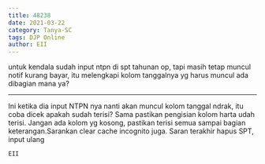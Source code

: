```yaml
---
title: 48238
date: 2021-03-22
category: Tanya-SC
tags: DJP Online
author: EII
---
```


untuk kendala sudah input ntpn di spt tahunan op, tapi masih tetap muncul notif kurang bayar, itu melengkapi kolom tanggalnya yg harus muncul ada dibagian mana ya?

---

Ini ketika dia input NTPN nya nanti akan muncul kolom tanggal ndrak, itu coba dicek apakah sudah terisi? Sama pastikan pengisian kolom harta udah terisi. Jangan ada kolom yg kosong, pastikan terisi semua sampai bagian keterangan.Sarankan clear cache incognito juga. Saran terakhir hapus SPT, input ulang

`EII`
